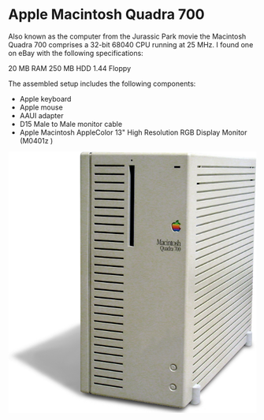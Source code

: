 # Apple Macintosh Quadra 700

Also known as the computer from the Jurassic Park movie the Macintosh Quadra 700 comprises a 32-bit 68040 CPU running at 25 MHz. I found one on eBay with the following specifications:

20 MB RAM
250 MB HDD
1.44 Floppy

The assembled setup includes the following components:

- Apple keyboard
- Apple mouse
- AAUI adapter
- D15 Male to Male monitor cable
- Apple Macintosh AppleColor 13" High Resolution RGB Display Monitor (M0401z
)

![alt text](./images/Macintosh_Quadra_700.png "Hover")